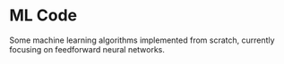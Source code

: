 # ML Code

Some machine learning algorithms implemented from scratch, currently focusing on feedforward neural networks.
